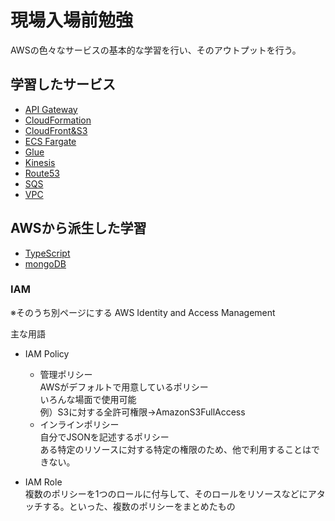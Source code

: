 # 現場入場前勉強  
AWSの色々なサービスの基本的な学習を行い、そのアウトプットを行う。  

## 学習したサービス

- [API Gateway](APIGateway/readme.md)
- [CloudFormation](CloudFormation/readme.md)
- [CloudFront&S3](CloudFront&S3/readme.md)
- [ECS Fargate](ECS,Fargate/readme.md)
- [Glue](Glue/readme.md)
- [Kinesis](Kinesis/readme.md)
- [Route53](Route53/readme.md)
- [SQS](SQS/readme.md)
- [VPC](VPC/readme.md)

## AWSから派生した学習
- [TypeScript](TypeScript/readme.md)
- [mongoDB](https://github.com/RyuTanak/mongoDB)

### IAM  
※そのうち別ページにする
AWS Identity and Access Management  

主な用語  
- IAM Policy  
  - 管理ポリシー  
    AWSがデフォルトで用意しているポリシー  
    いろんな場面で使用可能  
    例）S3に対する全許可権限→AmazonS3FullAccess  
  - インラインポリシー  
    自分でJSONを記述するポリシー  
    ある特定のリソースに対する特定の権限のため、他で利用することはできない。  

- IAM Role  
  複数のポリシーを1つのロールに付与して、そのロールをリソースなどにアタッチする。といった、複数のポリシーをまとめたもの  



